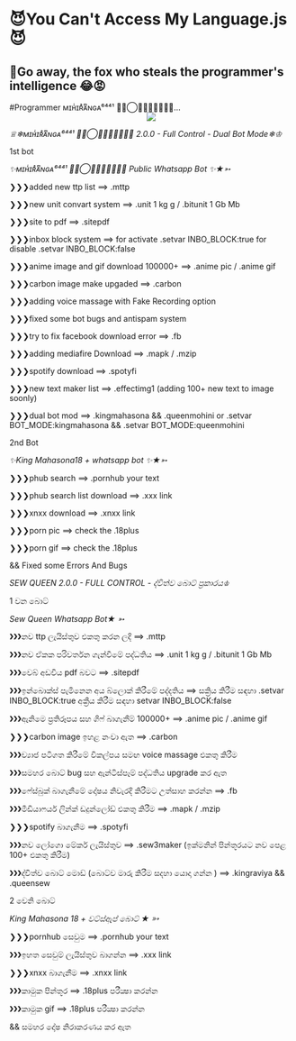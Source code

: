 <h1>😈You Can't Access My Language.js
  😈 </h1>


<h2>😤Go away, the fox who steals the programmer's intelligence 😂😡</h2>
#Programmer ᴍɪʜͥɪʀͣᴀͫɴɢᴀ⁶⁴⁴¹ ⃟✦⃝̮̮👑🔨🕵🏻‍♂️...

<div align="center">
<img src="https://github.com/mihirangakolla/imagehosting/blob/https://i.ibb.co/0JvD5K8/a2e818718dd5.jpg" />
  </div>
  
  *♕❄ᴍɪʜͥɪʀͣᴀͫɴɢᴀ⁶⁴⁴¹ ⃟✦⃝̮̮👑🔨🕵🏻‍♂️ 2.0.0 - Full Control - Dual Bot Mode❄♔*

1st bot

*✨ᴍɪʜͥɪʀͣᴀͫɴɢᴀ⁶⁴⁴¹ ⃟✦⃝̮̮👑🔨🕵🏻‍♂️ Public Whatsapp Bot ✨★➳*

❯❯❯added new ttp list ==> .mttp

❯❯❯new unit convart system ==> .unit 1 kg g / .bitunit 1 Gb Mb

❯❯❯site to pdf ==> .sitepdf

❯❯❯inbox block system ==> for activate  .setvar INBO_BLOCK:true  for disable  .setvar INBO_BLOCK:false

❯❯❯anime image and gif download 100000+ ==> .anime pic / .anime gif

❯❯❯carbon image make upgaded ==> .carbon

❯❯❯adding voice massage with Fake Recording option

❯❯❯fixed some bot bugs and antispam system

❯❯❯try to fix facebook download error ==> .fb

❯❯❯adding mediafire Download ==> .mapk / .mzip

❯❯❯spotify download ==> .spotyfi 

❯❯❯new text maker list ==> .effectimg1 (adding 100+ new text to image soonly)

❯❯❯dual bot mod ==> .kingmahasona && .queenmohini or .setvar BOT_MODE:kingmahasona && .setvar BOT_MODE:queenmohini

2nd Bot

*✨King Mahasona18 + whatsapp bot ✨★➳*

❯❯❯phub search ==> .pornhub your text

❯❯❯phub search list download ==> .xxx link

❯❯❯xnxx download  ==> .xnxx link 

❯❯❯porn pic ==> check the .18plus

❯❯❯porn gif ==> check the .18plus

&& Fixed some Errors And Bugs

*SEW QUEEN 2.0.0  - FULL CONTROL - ද්විත්ව බොට් ප්‍රකාරය♔*

1 වන බොට්

*Sew Queen Whatsapp Bot★ ➳*

❯❯❯නව ttp ලැයිස්තුව එකතු කරන ලදි ==> .mttp

❯❯❯නව ඒකක පරිවර්තන ගැන්වීමේ පද්ධතිය ==> .unit 1 kg  g / .bitunit 1 Gb Mb

❯❯❯වෙබ් අඩවිය pdf බවට ==> .sitepdf

❯❯❯ඉන්බොක්ස් පැමිනෙන අය බ්ලොක් කිරීමේ පද්දතිය ==> සක්‍රිය කිරීම සඳහා .setvar INBO_BLOCK:true අක්‍රීය කිරීම සඳහා setvar INBO_BLOCK:false

❯❯❯ඇනිමෙ ප්‍රතිරූපය සහ ගිෆ් බාගැනීම් 100000+ ==> .anime pic / .anime gif

❯❯❯carbon image ඉහළ නංවා ඇත ==> .carbon

❯❯❯ව්‍යාජ පටිගත කිරීමේ විකල්පය සමඟ voice massage  එකතු කිරීම

❯❯❯සමහර බොට් bug  සහ ඇන්ටිස්පෑම් පද්ධතිය upgrade කර ඇත

❯❯❯ෆේස්බුක් බාගැනීමේ දෝෂය නිවැරදි කිරීමට උත්සාහ කරන්න ==> .fb

❯❯❯මීඩියාෆයර් ලින්ක් ඩදුන්ලෝඩ් එකතු කිරීම ==> .mapk / .mzip

❯❯❯spotify බාගැනීම ==> .spotyfi

❯❯❯නව ලෝගො මේකර් ලැයිස්තුව ==> .sew3maker (ඉක්මනින් පින්තූරයට නව පෙළ 100+ එකතු කිරීම)

❯❯❯ද්විත්ව බොට් මොඩ් (බොට්ව මාරු කිරීම සදහා යොදා ගන්න ) ==> .kingraviya && .queensew

2 වෙනි බොට් 

*King Mahasona 18 + වට්ස්ඇප් බොට් ★ ➳*

❯❯❯pornhub සෙවුම ==> .pornhub your text

❯❯❯ඉහත සෙවුම් ලැයිස්තුව බාගන්න ==> .xxx link

❯❯❯xnxx බාගැනීම ==> .xnxx link

❯❯❯කාමුක පින්තූර ==> .18plus පරීක්‍ෂා කරන්න

❯❯❯කාමුක gif ==> .18plus පරීක්‍ෂා කරන්න

&& සමහර දෝෂ නිරාකරණය කර ඇත
